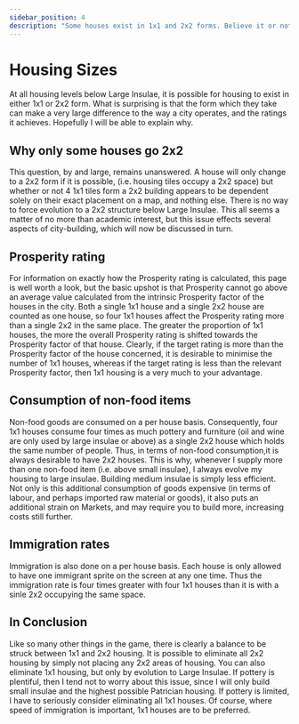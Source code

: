 ```yaml
---
sidebar_position: 4
description: "Some houses exist in 1x1 and 2x2 forms. Believe it or not, this actually makes some significant differences to the way your city functions. This article offers a little in the way of explanation."
---
```

# Housing Sizes

At all housing levels below Large Insulae, it is possible for housing to exist in either 1x1 or 2x2 form. What is surprising is that the form which they take can make a very large difference to the way a city operates, and the ratings it achieves. Hopefully I will be able to explain why.

## Why only some houses go 2x2

This question, by and large, remains unanswered. A house will only change to a 2x2 form if it is possible, (i.e. housing tiles occupy a 2x2 space) but whether or not 4 1x1 tiles form a 2x2 building appears to be dependent solely on their exact placement on a map, and nothing else. There is no way to force evolution to a 2x2 structure below Large Insulae. This all seems a matter of no more than academic interest, but this issue effects several aspects of city-building, which will now be discussed in turn.

## Prosperity rating

For information on exactly how the Prosperity rating is calculated, this page is well worth a look, but the basic upshot is that Prosperity cannot go above an average value calculated from the intrinsic Prosperity factor of the houses in the city. Both a single 1x1 house and a single 2x2 house are counted as one house, so four 1x1 houses affect the Prosperity rating more than a single 2x2 in the same place. The greater the proportion of 1x1 houses, the more the overall Prosperity rating is shifted towards the Prosperity factor of that house. Clearly, if the target rating is more than the Prosperity factor of the house concerned, it is desirable to minimise the number of 1x1 houses, whereas if the target rating is less than the relevant Prosperity factor, then 1x1 housing is a very much to your advantage.

## Consumption of non-food items

Non-food goods are consumed on a per house basis. Consequently, four 1x1 houses consume four times as much pottery and furniture (oil and wine are only used by large insulae or above) as a single 2x2 house which holds the same number of people. Thus, in terms of non-food consumption,it is always desirable to have 2x2 houses. This is why, whenever I supply more than one non-food item (i.e. above small insulae), I always evolve my housing to large insulae. Building medium insulae is simply less efficient. Not only is this additional consumption of goods expensive (in terms of labour, and perhaps imported raw material or goods), it also puts an additional strain on Markets, and may require you to build more, increasing costs still further.

## Immigration rates

Immigration is also done on a per house basis. Each house is only allowed to have one immigrant sprite on the screen at any one time. Thus the immigration rate is four times greater with four 1x1 houses than it is with a sinle 2x2 occupying the same space.

## In Conclusion

Like so many other things in the game, there is clearly a balance to be struck between 1x1 and 2x2 housing. It is possible to eliminate all 2x2 housing by simply not placing any 2x2 areas of housing. You can also eliminate 1x1 housing, but only by evolution to Large Insulae. If pottery is plentiful, then I tend not to worry about this issue, since I will only build small insulae and the highest possible Patrician housing. If pottery is limited, I have to seriously consider eliminating all 1x1 houses. Of course, where speed of immigration is important, 1x1 houses are to be preferred.

